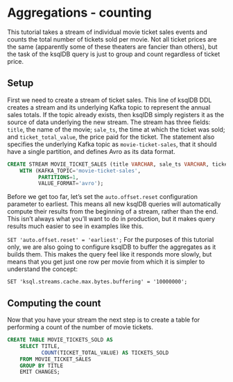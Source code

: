 
#  Aggregations - counting

This tutorial takes a stream of individual movie ticket sales events and counts the total number of tickets sold per movie. Not all ticket prices are the same (apparently some of these theaters are fancier than others), but the task of the ksqlDB query is just to group and count regardless of ticket price.

## Setup

First we need to create a stream of ticket sales. This line of ksqlDB DDL creates a stream and its underlying Kafka topic to represent 
the annual sales totals. If the topic already exists, then ksqlDB simply registers it as the source of data underlying the new stream. 
The stream has three fields: `title`, the name of the movie; `sale_ts`, the time at which the ticket was sold; and 
`ticket_total_value`, the price paid for the ticket. The statement also specifies the underlying Kafka topic as `movie-ticket-sales`, 
that it should have a single partition, and defines Avro as its data format.

```sql
CREATE STREAM MOVIE_TICKET_SALES (title VARCHAR, sale_ts VARCHAR, ticket_total_value INT)
    WITH (KAFKA_TOPIC='movie-ticket-sales',
          PARTITIONS=1,
          VALUE_FORMAT='avro');
```


Before we get too far, let’s set the `auto.offset.reset` configuration parameter to earliest. This means all new ksqlDB queries will
automatically compute their results from the beginning of a stream, rather than the end. This isn’t always what you’ll want to do in
production, but it makes query results much easier to see in examples like this.

`SET 'auto.offset.reset' = 'earliest';`
For the purposes of this tutorial only, we are also going to configure ksqlDB to 
buffer the aggregates as it builds them. This makes the query feel like it responds more slowly,
but means that you get just one row per movie from which it is simpler to understand the concept:

`SET 'ksql.streams.cache.max.bytes.buffering' = '10000000';`

## Computing the count

Now that you have your stream the next step is to create a table for performing a count of the number of movie tickets.

```sql
CREATE TABLE MOVIE_TICKETS_SOLD AS 
    SELECT TITLE, 
           COUNT(TICKET_TOTAL_VALUE) AS TICKETS_SOLD
    FROM MOVIE_TICKET_SALES
    GROUP BY TITLE
    EMIT CHANGES;
```
